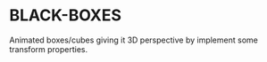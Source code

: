# BLACK-BOXES
Animated boxes/cubes giving it 3D perspective by implement some transform properties.
